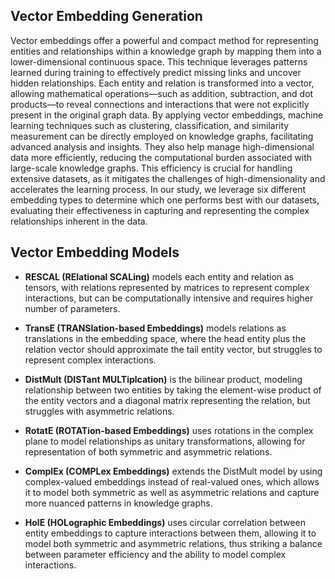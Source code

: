 ## Vector Embedding Generation

Vector embeddings offer a powerful and compact method for representing entities and relationships within a knowledge graph by mapping them into a lower-dimensional continuous space. This technique leverages patterns learned during training to effectively predict missing links and uncover hidden relationships. Each entity and relation is transformed into a vector, allowing mathematical operations—such as addition, subtraction, and dot products—to reveal connections and interactions that were not explicitly present in the original graph data. By applying vector embeddings, machine learning techniques such as clustering, classification, and similarity measurement can be directly employed on knowledge graphs, facilitating advanced analysis and insights. They also help manage high-dimensional data more efficiently, reducing the computational burden associated with large-scale knowledge graphs. This efficiency is crucial for handling extensive datasets, as it mitigates the challenges of high-dimensionality and accelerates the learning process. In our study, we leverage six different embedding types to determine which one performs best with our datasets, evaluating their effectiveness in capturing and representing the complex relationships inherent in the data. 

## Vector Embedding Models 

* **RESCAL (RElational SCALing)** models each entity and relation as tensors, with relations represented by matrices to represent complex interactions, but can be computationally intensive and requires higher number of parameters.
  
* **TransE (TRANSlation-based Embeddings)** models relations as translations in the embedding space, where the head entity plus the relation vector should approximate the tail entity vector, but struggles to represent complex interactions.
  
* **DistMult (DISTant MULTiplcation)** is the bilinear product, modeling relationship between two entities by taking the element-wise product of the entity vectors and a diagonal matrix representing the relation, but struggles with asymmetric relations.
  
* **RotatE (ROTATion-based Embeddings)** uses rotations in the complex plane to model relationships as unitary transformations, allowing for representation of both symmetric and asymmetric relations.
  
* **ComplEx (COMPLex Embeddings)** extends the DistMult model by using complex-valued embeddings instead of real-valued ones, which allows it to model both symmetric as well as asymmetric relations and capture more nuanced patterns in knowledge graphs.
  
* **HolE (HOLographic Embeddings)** uses circular correlation between entity embeddings to capture interactions between them, allowing it to model both symmetric and asymmetric relations, thus striking a balance between parameter efficiency and the ability to model complex interactions.

